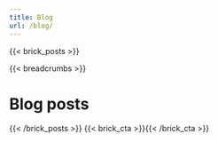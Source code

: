 ```yaml
---
title: Blog
url: /blog/
---
```

{{< brick_posts >}}

{{< breadcrumbs >}}

# Blog posts


{{< /brick_posts >}}
{{< brick_cta >}}{{< /brick_cta >}}